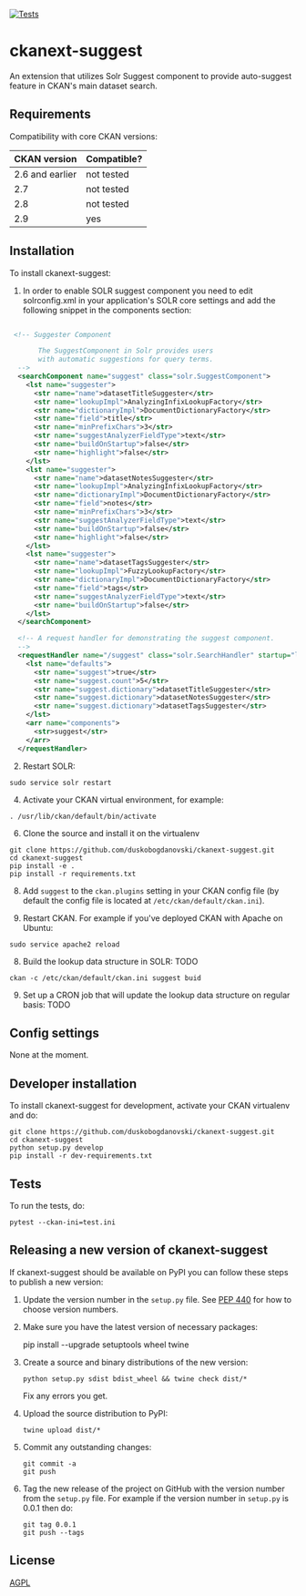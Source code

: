 [![Tests](https://github.com/duskobogdanovski/ckanext-suggest/workflows/Tests/badge.svg?branch=main)](https://github.com/duskobogdanovski/ckanext-suggest/actions)

# ckanext-suggest

An extension that utilizes Solr Suggest component to provide auto-suggest feature in CKAN's main dataset search.


## Requirements

Compatibility with core CKAN versions:

| CKAN version    | Compatible? |
| --------------- |-------------|
| 2.6 and earlier | not tested  |
| 2.7             | not tested  |
| 2.8             | not tested  |
| 2.9             | yes         |


## Installation

To install ckanext-suggest:

1. In order to enable SOLR suggest component you need to edit solrconfig.xml 
 in your application's SOLR core settings and add the following snippet in the components section:
```xml

 <!-- Suggester Component

       The SuggestComponent in Solr provides users 
       with automatic suggestions for query terms.
  -->
  <searchComponent name="suggest" class="solr.SuggestComponent">
    <lst name="suggester">
      <str name="name">datasetTitleSuggester</str>
      <str name="lookupImpl">AnalyzingInfixLookupFactory</str>
      <str name="dictionaryImpl">DocumentDictionaryFactory</str>
      <str name="field">title</str>
      <str name="minPrefixChars">3</str>
      <str name="suggestAnalyzerFieldType">text</str>
      <str name="buildOnStartup">false</str>
      <str name="highlight">false</str>
    </lst>
    <lst name="suggester">
      <str name="name">datasetNotesSuggester</str>
      <str name="lookupImpl">AnalyzingInfixLookupFactory</str>
      <str name="dictionaryImpl">DocumentDictionaryFactory</str>
      <str name="field">notes</str>
      <str name="minPrefixChars">3</str>
      <str name="suggestAnalyzerFieldType">text</str>
      <str name="buildOnStartup">false</str>
      <str name="highlight">false</str>
    </lst>
    <lst name="suggester">
      <str name="name">datasetTagsSuggester</str>
      <str name="lookupImpl">FuzzyLookupFactory</str>
      <str name="dictionaryImpl">DocumentDictionaryFactory</str>
      <str name="field">tags</str>
      <str name="suggestAnalyzerFieldType">text</str>
      <str name="buildOnStartup">false</str>
    </lst>
  </searchComponent>

  <!-- A request handler for demonstrating the suggest component.
  -->
  <requestHandler name="/suggest" class="solr.SearchHandler" startup="lazy">
    <lst name="defaults">
      <str name="suggest">true</str>
      <str name="suggest.count">5</str>
      <str name="suggest.dictionary">datasetTitleSuggester</str>
      <str name="suggest.dictionary">datasetNotesSuggester</str>
      <str name="suggest.dictionary">datasetTagsSuggester</str>
    </lst>
    <arr name="components">
      <str>suggest</str>
    </arr>
  </requestHandler>


```

2. Restart SOLR:

```commandline
sudo service solr restart
```
4. Activate your CKAN virtual environment, for example:
 
```commandline
. /usr/lib/ckan/default/bin/activate
```

6. Clone the source and install it on the virtualenv
```commandline
git clone https://github.com/duskobogdanovski/ckanext-suggest.git
cd ckanext-suggest
pip install -e .
pip install -r requirements.txt
```
8. Add `suggest` to the `ckan.plugins` setting in your CKAN
   config file (by default the config file is located at
   `/etc/ckan/default/ckan.ini`).

9. Restart CKAN. For example if you've deployed CKAN with Apache on Ubuntu:
```commandline
sudo service apache2 reload
```
8. Build the lookup data structure in SOLR: TODO
```commandline
ckan -c /etc/ckan/default/ckan.ini suggest buid
```
9. Set up a CRON job that will update the lookup data structure on regular basis: TODO

## Config settings

None at the moment.

## Developer installation

To install ckanext-suggest for development, activate your CKAN virtualenv and
do:

    git clone https://github.com/duskobogdanovski/ckanext-suggest.git
    cd ckanext-suggest
    python setup.py develop
    pip install -r dev-requirements.txt


## Tests

To run the tests, do:

    pytest --ckan-ini=test.ini


## Releasing a new version of ckanext-suggest

If ckanext-suggest should be available on PyPI you can follow these steps to publish a new version:

1. Update the version number in the `setup.py` file. See [PEP 440](http://legacy.python.org/dev/peps/pep-0440/#public-version-identifiers) for how to choose version numbers.

2. Make sure you have the latest version of necessary packages:

    pip install --upgrade setuptools wheel twine

3. Create a source and binary distributions of the new version:

       python setup.py sdist bdist_wheel && twine check dist/*

   Fix any errors you get.

4. Upload the source distribution to PyPI:

       twine upload dist/*

5. Commit any outstanding changes:

       git commit -a
       git push

6. Tag the new release of the project on GitHub with the version number from
   the `setup.py` file. For example if the version number in `setup.py` is
   0.0.1 then do:

       git tag 0.0.1
       git push --tags

## License

[AGPL](https://www.gnu.org/licenses/agpl-3.0.en.html)
